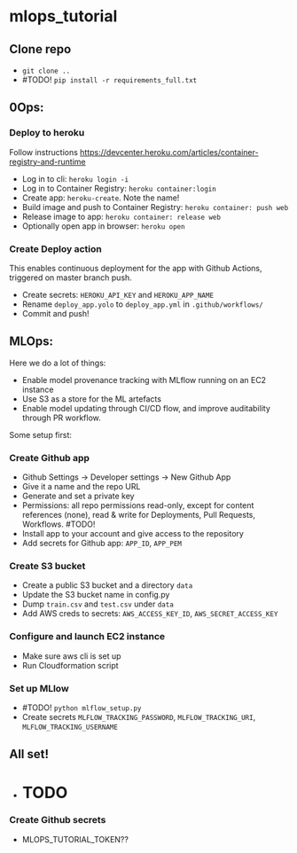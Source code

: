 # mlops_tutorial

## Clone repo

- `git clone .. `
- #TODO! `pip install -r requirements_full.txt`

## 0Ops:

### Deploy to heroku

Follow instructions https://devcenter.heroku.com/articles/container-registry-and-runtime

- Log in to cli: `heroku login -i`
- Log in to Container Registry: `heroku container:login`
- Create app: `heroku-create`. Note the name!
- Build image and push to Container Registry: `heroku container: push web`
- Release image to app: `heroku container: release web`
- Optionally open app in browser: `heroku open`

### Create Deploy action

This enables continuous deployment for the app with Github Actions, triggered on master branch push.

- Create secrets: `HEROKU_API_KEY` and `HEROKU_APP_NAME`
- Rename `deploy_app.yolo` to `deploy_app.yml` in `.github/workflows/`
- Commit and push!

## MLOps:

Here we do a lot of things:

- Enable model provenance tracking with MLflow running on an EC2 instance
- Use S3 as a store for the ML artefacts
- Enable model updating through CI/CD flow, and improve auditability through PR workflow.

Some setup first:

### Create Github app

- Github Settings -> Developer settings -> New Github App
- Give it a name and the repo URL
- Generate and set a private key 
- Permissions: all repo permissions read-only, except for content references (none), read & write for Deployments, Pull Requests, Workflows. #TODO!
- Install app to your account and give access to the repository
- Add secrets for Github app: `APP_ID`, `APP_PEM`


### Create S3 bucket

- Create a public S3 bucket and a directory `data`
- Update the S3 bucket name in config.py
- Dump `train.csv` and `test.csv` under `data`
- Add AWS creds to secrets: `AWS_ACCESS_KEY_ID`, `AWS_SECRET_ACCESS_KEY`

### Configure and launch EC2 instance

- Make sure aws cli is set up
- Run Cloudformation script

### Set up MLlow

- #TODO! `python mlflow_setup.py`
- Create secrets `MLFLOW_TRACKING_PASSWORD`, `MLFLOW_TRACKING_URI`, `MLFLOW_TRACKING_USERNAME`

## All set!
- # TODO

### Create Github secrets

- MLOPS_TUTORIAL_TOKEN??